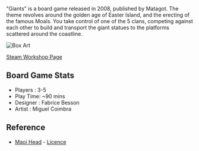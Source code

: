 "Giants" is a board game released in 2008, published by Matagot. The theme revolves around the golden age of Easter Island, and the erecting of the famous Moaïs. You take control of one of the 5 clans, competing against each other to build and transport the giant statues to the platforms scattered around the coastline.

![Box Art](main/BoxArt.jpg)

[Steam Workshop Page](https://steamcommunity.com/sharedfiles/filedetails/?id=2512062013)

## Board Game Stats
- Players : 3-5
- Play Time: ~90 mins
- Designer : Fabrice Besson
- Artist : Miguel Coimbra

## Reference
- [Maoi Head](https://sketchfab.com/3d-models/moai-reparado-2-ee883b0971084e5697a86c62e73a3829) - [Licence](https://creativecommons.org/licenses/by/4.0/)
